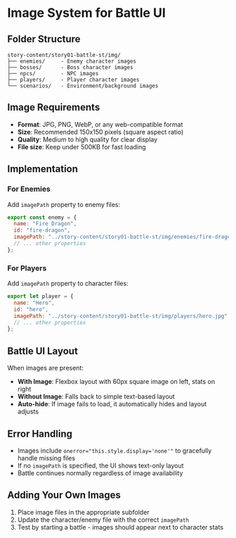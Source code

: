 # Image System for Battle UI

## Folder Structure
```
story-content/story01-battle-st/img/
├── enemies/     - Enemy character images
├── bosses/      - Boss character images  
├── npcs/        - NPC images
├── players/     - Player character images
└── scenarios/   - Environment/background images
```

## Image Requirements
- **Format**: JPG, PNG, WebP, or any web-compatible format
- **Size**: Recommended 150x150 pixels (square aspect ratio)
- **Quality**: Medium to high quality for clear display
- **File size**: Keep under 500KB for fast loading

## Implementation

### For Enemies
Add `imagePath` property to enemy files:
```javascript
export const enemy = {
  name: "Fire Dragon",
  id: "fire-dragon",
  imagePath: "../story-content/story01-battle-st/img/enemies/fire-dragon.jpg",
  // ... other properties
};
```

### For Players
Add `imagePath` property to character files:
```javascript
export let player = {
  name: "Hero",
  id: "hero",
  imagePath: "../story-content/story01-battle-st/img/players/hero.jpg",
  // ... other properties
};
```

## Battle UI Layout

When images are present:
- **With Image**: Flexbox layout with 60px square image on left, stats on right
- **Without Image**: Falls back to simple text-based layout
- **Auto-hide**: If image fails to load, it automatically hides and layout adjusts

## Error Handling
- Images include `onerror="this.style.display='none'"` to gracefully handle missing files
- If no `imagePath` is specified, the UI shows text-only layout
- Battle continues normally regardless of image availability

## Adding Your Own Images
1. Place image files in the appropriate subfolder
2. Update the character/enemy file with the correct `imagePath`
3. Test by starting a battle - images should appear next to character stats
